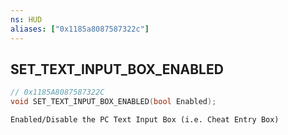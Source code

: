 ```yaml
---
ns: HUD
aliases: ["0x1185a8087587322c"]
---
```

## SET_TEXT_INPUT_BOX_ENABLED

```c
// 0x1185A8087587322C
void SET_TEXT_INPUT_BOX_ENABLED(bool Enabled);
```

```
Enabled/Disable the PC Text Input Box (i.e. Cheat Entry Box)
```
